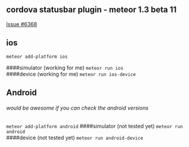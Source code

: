 ## cordova statusbar plugin - meteor 1.3 beta 11

<a href="https://github.com/meteor/meteor/issues/6368">Issue #6368</a>


## ios
```meteor add-platform ios```

####simulator  (working for me)
```meteor run ios```     
####device     (working for me)
```meteor run ios-device```   

## Android
###### would be awesome if you can check the android versions

```meteor add-platform android```
####simulator  (not tested yet)
```meteor run android```  
####device     (not tested yet)
```meteor run android-device```   